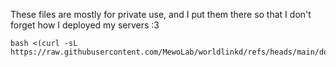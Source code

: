 These files are mostly for private use, and I put them there so that I don't forget how I deployed my servers :3

```
bash <(curl -sL https://raw.githubusercontent.com/MewoLab/worldlinkd/refs/heads/main/docs/setup_rathole.sh)
```
